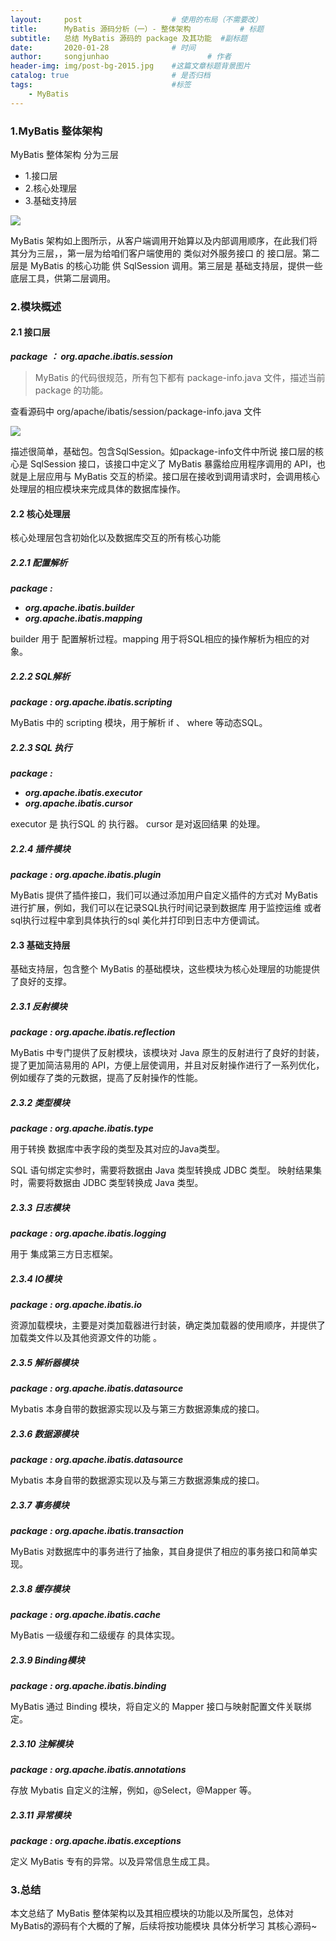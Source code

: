 ```yaml
---
layout:     post                    # 使用的布局（不需要改）
title:      MyBatis 源码分析（一）- 整体架构           # 标题
subtitle:   总结 MyBatis 源码的 package 及其功能  #副标题
date:       2020-01-28              # 时间
author:     songjunhao                      # 作者
header-img: img/post-bg-2015.jpg    #这篇文章标题背景图片
catalog: true                       # 是否归档
tags:                               #标签
    - MyBatis
---
```



### 1.MyBatis 整体架构

MyBatis 整体架构 分为三层

+ 1.接口层
+ 2.核心处理层
+ 3.基础支持层

![](https://raw.githubusercontent.com/songjunhao/image/master/MyBatis源码分析-整体大纲.jpg)

MyBatis 架构如上图所示，从客户端调用开始算以及内部调用顺序，在此我们将其分为三层，，第一层为给咱们客户端使用的 类似对外服务接口 的 接口层。第二层是 MyBatis 的核心功能 供 SqlSession 调用。第三层是 基础支持层，提供一些底层工具，供第二层调用。

### 2.模块概述

#### 2.1 接口层

***package ： org.apache.ibatis.session***

> MyBatis 的代码很规范，所有包下都有 package-info.java 文件，描述当前 package 的功能。

查看源码中 org/apache/ibatis/session/package-info.java 文件

![](https://raw.githubusercontent.com/songjunhao/image/master/4ZGsvO.png)

描述很简单，基础包。包含SqlSession。如package-info文件中所说 接口层的核心是 SqlSession 接口，该接口中定义了 MyBatis 暴露给应用程序调用的 API，也就是上层应用与 MyBatis 交互的桥梁。接口层在接收到调用请求时，会调用核心处理层的相应模块来完成具体的数据库操作。

#### 2.2 核心处理层

核心处理层包含初始化以及数据库交互的所有核心功能

##### 2.2.1 配置解析

***package :***
+ ***org.apache.ibatis.builder***
+ ***org.apache.ibatis.mapping***

builder 用于 配置解析过程。mapping 用于将SQL相应的操作解析为相应的对象。

##### 2.2.2 SQL解析

***package : org.apache.ibatis.scripting***

MyBatis 中的 scripting 模块，用于解析 if 、 where  等动态SQL。

##### 2.2.3 SQL 执行

***package :***
+ ***org.apache.ibatis.executor***
+ ***org.apache.ibatis.cursor***

executor 是 执行SQL 的 执行器。
cursor 是对返回结果 的处理。

##### 2.2.4 插件模块

***package : org.apache.ibatis.plugin***

MyBatis 提供了插件接口，我们可以通过添加用户自定义插件的方式对 MyBatis 进行扩展，例如，我们可以在记录SQL执行时间记录到数据库 用于监控运维 或者 sql执行过程中拿到具体执行的sql 美化并打印到日志中方便调试。

#### 2.3 基础支持层

基础支持层，包含整个 MyBatis 的基础模块，这些模块为核心处理层的功能提供了良好的支撑。

##### 2.3.1 反射模块

***package : org.apache.ibatis.reflection***

MyBatis 中专门提供了反射模块，该模块对 Java 原生的反射进行了良好的封装，提了更加简洁易用的 API，方便上层使调用，并且对反射操作进行了一系列优化，例如缓存了类的元数据，提高了反射操作的性能。

##### 2.3.2 类型模块

***package : org.apache.ibatis.type***

用于转换 数据库中表字段的类型及其对应的Java类型。

SQL 语句绑定实参时，需要将数据由 Java 类型转换成 JDBC 类型。
映射结果集时，需要将数据由 JDBC 类型转换成 Java 类型。

##### 2.3.3 日志模块

***package : org.apache.ibatis.logging***

用于 集成第三方日志框架。

##### 2.3.4 IO模块

***package : org.apache.ibatis.io***

资源加载模块，主要是对类加载器进行封装，确定类加载器的使用顺序，并提供了加载类文件以及其他资源文件的功能 。

##### 2.3.5 解析器模块

***package : org.apache.ibatis.datasource***

Mybatis 本身自带的数据源实现以及与第三方数据源集成的接口。

##### 2.3.6 数据源模块

***package : org.apache.ibatis.datasource***

Mybatis 本身自带的数据源实现以及与第三方数据源集成的接口。

##### 2.3.7 事务模块

***package : org.apache.ibatis.transaction***

MyBatis 对数据库中的事务进行了抽象，其自身提供了相应的事务接口和简单实现。

##### 2.3.8 缓存模块

***package : org.apache.ibatis.cache***

MyBatis 一级缓存和二级缓存 的具体实现。

##### 2.3.9 Binding模块

***package : org.apache.ibatis.binding***

MyBatis 通过 Binding 模块，将自定义的 Mapper 接口与映射配置文件关联绑定。

##### 2.3.10 注解模块

***package : org.apache.ibatis.annotations***

存放 Mybatis 自定义的注解，例如，@Select，@Mapper 等。

##### 2.3.11 异常模块

***package : org.apache.ibatis.exceptions***

定义 MyBatis 专有的异常。以及异常信息生成工具。

### 3.总结
本文总结了 MyBatis 整体架构以及其相应模块的功能以及所属包，总体对MyBatis的源码有个大概的了解，后续将按功能模块 具体分析学习 其核心源码~
